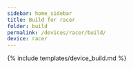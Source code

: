 ```yaml
---
sidebar: home_sidebar
title: Build for racer
folder: build
permalink: /devices/racer/build/
device: racer
---
```

{% include templates/device_build.md %}
